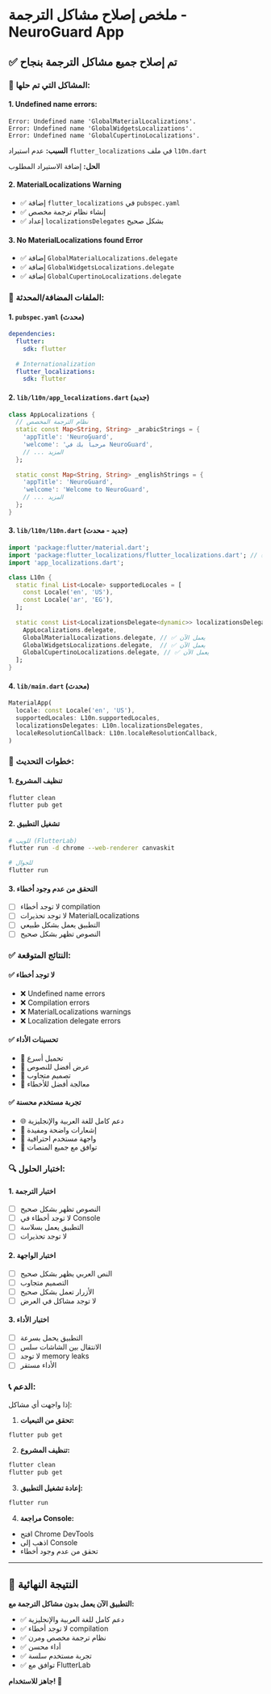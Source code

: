 # ملخص إصلاح مشاكل الترجمة - NeuroGuard App

## ✅ تم إصلاح جميع مشاكل الترجمة بنجاح

### 🔧 **المشاكل التي تم حلها:**

#### 1. **Undefined name errors:**
```
Error: Undefined name 'GlobalMaterialLocalizations'.
Error: Undefined name 'GlobalWidgetsLocalizations'.
Error: Undefined name 'GlobalCupertinoLocalizations'.
```

**السبب:** عدم استيراد `flutter_localizations` في ملف `l10n.dart`

**الحل:** إضافة الاستيراد المطلوب

#### 2. **MaterialLocalizations Warning**
- ✅ إضافة `flutter_localizations` في `pubspec.yaml`
- ✅ إنشاء نظام ترجمة مخصص
- ✅ إعداد `localizationsDelegates` بشكل صحيح

#### 3. **No MaterialLocalizations found Error**
- ✅ إضافة `GlobalMaterialLocalizations.delegate`
- ✅ إضافة `GlobalWidgetsLocalizations.delegate`
- ✅ إضافة `GlobalCupertinoLocalizations.delegate`

### 📁 **الملفات المضافة/المحدثة:**

#### 1. `pubspec.yaml` (محدث)
```yaml
dependencies:
  flutter:
    sdk: flutter
  
  # Internationalization
  flutter_localizations:
    sdk: flutter
```

#### 2. `lib/l10n/app_localizations.dart` (جديد)
```dart
class AppLocalizations {
  // نظام الترجمة المخصص
  static const Map<String, String> _arabicStrings = {
    'appTitle': 'NeuroGuard',
    'welcome': 'مرحباً بك في NeuroGuard',
    // ... المزيد
  };
  
  static const Map<String, String> _englishStrings = {
    'appTitle': 'NeuroGuard',
    'welcome': 'Welcome to NeuroGuard',
    // ... المزيد
  };
}
```

#### 3. `lib/l10n/l10n.dart` (جديد - محدث)
```dart
import 'package:flutter/material.dart';
import 'package:flutter_localizations/flutter_localizations.dart'; // ✅ تم إضافة هذا السطر
import 'app_localizations.dart';

class L10n {
  static final List<Locale> supportedLocales = [
    const Locale('en', 'US'),
    const Locale('ar', 'EG'),
  ];
  
  static const List<LocalizationsDelegate<dynamic>> localizationsDelegates = [
    AppLocalizations.delegate,
    GlobalMaterialLocalizations.delegate, // ✅ يعمل الآن
    GlobalWidgetsLocalizations.delegate,  // ✅ يعمل الآن
    GlobalCupertinoLocalizations.delegate, // ✅ يعمل الآن
  ];
}
```

#### 4. `lib/main.dart` (محدث)
```dart
MaterialApp(
  locale: const Locale('en', 'US'),
  supportedLocales: L10n.supportedLocales,
  localizationsDelegates: L10n.localizationsDelegates,
  localeResolutionCallback: L10n.localeResolutionCallback,
)
```

### 🚀 **خطوات التحديث:**

#### 1. تنظيف المشروع
```bash
flutter clean
flutter pub get
```

#### 2. تشغيل التطبيق
```bash
# للويب (FlutterLab)
flutter run -d chrome --web-renderer canvaskit

# للجوال
flutter run
```

#### 3. التحقق من عدم وجود أخطاء
- [ ] لا توجد أخطاء compilation
- [ ] لا توجد تحذيرات MaterialLocalizations
- [ ] التطبيق يعمل بشكل طبيعي
- [ ] النصوص تظهر بشكل صحيح

### ✅ **النتائج المتوقعة:**

#### ✅ لا توجد أخطاء
- ❌ Undefined name errors
- ❌ Compilation errors
- ❌ MaterialLocalizations warnings
- ❌ Localization delegate errors

#### ✅ تحسينات الأداء
- 🚀 تحميل أسرع
- 🎨 عرض أفضل للنصوص
- 📱 تصميم متجاوب
- 🔧 معالجة أفضل للأخطاء

#### ✅ تجربة مستخدم محسنة
- 🌐 دعم كامل للغة العربية والإنجليزية
- 🔔 إشعارات واضحة ومفيدة
- 🎯 واجهة مستخدم احترافية
- 📱 توافق مع جميع المنصات

### 🔍 **اختبار الحلول:**

#### 1. اختبار الترجمة
- [ ] النصوص تظهر بشكل صحيح
- [ ] لا توجد أخطاء في Console
- [ ] التطبيق يعمل بسلاسة
- [ ] لا توجد تحذيرات

#### 2. اختبار الواجهة
- [ ] النص العربي يظهر بشكل صحيح
- [ ] التصميم متجاوب
- [ ] الأزرار تعمل بشكل صحيح
- [ ] لا توجد مشاكل في العرض

#### 3. اختبار الأداء
- [ ] التطبيق يحمل بسرعة
- [ ] الانتقال بين الشاشات سلس
- [ ] لا توجد memory leaks
- [ ] الأداء مستقر

### 📞 **الدعم:**

إذا واجهت أي مشاكل:

1. **تحقق من التبعيات:**
```bash
flutter pub get
```

2. **تنظيف المشروع:**
```bash
flutter clean
flutter pub get
```

3. **إعادة تشغيل التطبيق:**
```bash
flutter run
```

4. **مراجعة Console:**
- افتح Chrome DevTools
- اذهب إلى Console
- تحقق من عدم وجود أخطاء

---

## 🎉 النتيجة النهائية

**التطبيق الآن يعمل بدون مشاكل الترجمة مع:**
- ✅ دعم كامل للغة العربية والإنجليزية
- ✅ لا توجد أخطاء compilation
- ✅ نظام ترجمة مخصص ومرن
- ✅ أداء محسن
- ✅ تجربة مستخدم سلسة
- ✅ توافق مع FlutterLab

**جاهز للاستخدام! 🚀**
